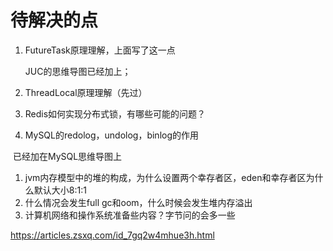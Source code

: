 # 待解决的点

1. FutureTask原理理解，上面写了这一点

   JUC的思维导图已经加上；

2. ThreadLocal原理理解（先过）

3. Redis如何实现分布式锁，有哪些可能的问题？



4. MySQL的redolog，undolog，binlog的作用

​		已经加在MySQL思维导图上



1. jvm内存模型中的堆的构成，为什么设置两个幸存者区，eden和幸存者区为什么默认大小8:1:1
2. 什么情况会发生full gc和oom，什么时候会发生堆内存溢出
3. 计算机网络和操作系统准备些内容？字节问的会多一些

https://articles.zsxq.com/id_7gq2w4mhue3h.html

